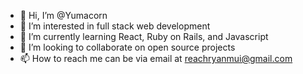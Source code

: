- 👋 Hi, I’m @Yumacorn
- 👀 I’m interested in full stack web development
- 🌱 I’m currently learning React, Ruby on Rails, and Javascript
- 💞️ I’m looking to collaborate on open source projects
- 📫 How to reach me can be via email at reachryanmui@gmail.com

<!---
Yumacorn/Yumacorn is a ✨ special ✨ repository because its `README.md` (this file) appears on your GitHub profile.
You can click the Preview link to take a look at your changes.
--->

